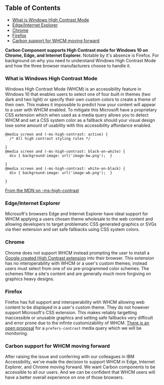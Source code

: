 <!-- alex disable colors -->

<!-- START doctoc generated TOC please keep comment here to allow auto update -->
<!-- DON'T EDIT THIS SECTION, INSTEAD RE-RUN doctoc TO UPDATE -->

## Table of Contents

- [What is Windows High Contrast Mode](#what-is-windows-high-contrast-mode)
- [Edge/Internet Explorer](#edgeinternet-explorer)
- [Chrome](#chrome)
- [Firefox](#firefox)
- [Carbon support for WHCM moving forward](#carbon-support-for-whcm-moving-forward)

<!-- END doctoc generated TOC please keep comment here to allow auto update -->

**Carbon Component supports High Contrast mode for Windows 10 on Chrome, Edge,
and Internet Explorer.** Notable by it's absence is Firefox. For background on
why you need to understand Windows High Contrast Mode and how the three browser
manufacturers choose to handle it.

### What is Windows High Contrast Mode

Windows High Contrast Mode (WHCM) is an accessibility feature in Windows 10 that
enables users to select one of four built in themes (two dark and two light) or
specify their own custom colors to create a theme of their own. This makes it
impossible to predict how your content will appear to a user with WHCM enabled.
To mitigate this Microsoft have a proprietary CSS extension which when used as a
media query allows you to detect WHCM and set a CSS system color as a fallback
should your visual design lose some amount of usability with this accessibility
affordance enabled.

```
@media screen and (-ms-high-contrast: active) {
  /* All high contrast styling rules */

}
@media screen and (-ms-high-contrast: black-on-white) {
  div { background-image: url('image-bw.png');  }

}
@media screen and (-ms-high-contrast: white-on-black) {
  div { background-image: url('image-wb.png');  }

}
```

[From the MDN on -ms-high-contrast](https://developer.mozilla.org/en-US/docs/Web/CSS/@media/-ms-high-contrast#Example)

### Edge/Internet Explorer

Microsoft's browsers Edge and Internet Explorer have ideal support for WHCM
applying a users chosen theme wholesale to the web content and allowing
developers to target problematic CSS generated graphics or SVGs via their
extension and set safe fallbacks using CSS system colors.

### Chrome

Chrome does not support WHCM instead prompting the user to install a
[Google created High Contrast extension](https://chrome.google.com/webstore/detail/high-contrast/djcfdncoelnlbldjfhinnjlhdjlikmph?hl=en)
into their browser. This extension has no interoperability with WHCM or a user's
custom themes; instead users must select from one of six pre-programmed color
schemes. The schemes filter a site's content and are generally much more
forgiving on graphics heavy designs.

### Firefox

Firefox has full support and interoperability with WHCM allowing web content to
be displayed in a user's custom theme. They do not however support Microsoft's
CSS extension. This makes reliably targetting inaccessible or unusable graphics
and setting safe fallbacks very difficult and error prone due to the infinte
customizability of WHCM.
[There is an open proposal](https://bugzilla.mozilla.org/show_bug.cgi?id=1506364)
for a `prefers-contrast` media query which we will be monitoring.

### Carbon support for WHCM moving forward

After raising the issue and conferring with our colleagues in IBM Accessibility,
we've made the decision to support WHCM in Edge, Internet Explorer, and Chrome
moving forward. We want Carbon components to be accessible to all our users. And
we can be confident that WHCM users will have a better overall experience on one
of those browsers.
